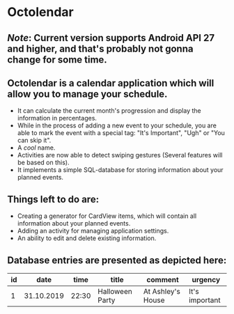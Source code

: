 # Octolendar
*Note*: Current version supports Android API 27 and higher, and that's probably not gonna change for some time.
-
Octolendar is a calendar application which will allow you to manage your schedule.
-
* It can calculate the current month's progression and display the information in percentages.
* While in the process of adding a new event to your schedule, you are able to mark the event with a special tag: "It's Important", "Ugh" or "You can skip it".
* A *cool* name.
* Activities are now able to detect swiping gestures (Several features will be based on this).
* It implements a simple SQL-database for storing information about your planned events.

## Things left to do are:

* Creating a generator for CardView items, which will contain all information about your planned events.
* Adding an activity for managing application settings.
* An ability to edit and delete existing information.

## Database entries are presented as depicted here:

| id  | date | time | title | comment | urgency | 
| ------------- | ------------- | ------------- | ------------- | ------------- | ------------- |
| 1 | 31.10.2019 | 22:30 | Halloween Party| At Ashley's House | It's important|
